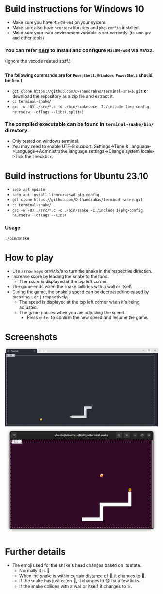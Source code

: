 # Build instructions for Windows 10
- Make sure you have `MinGW-w64` on your system.
- Make sure also have `ncursesw` libraries and `pkg-config` installed.
- Make sure your `PATH` environment variable is set correctly. (to use `gcc` and other tools)

### You can refer [here](https://code.visualstudio.com/docs/cpp/config-mingw#_installing-the-mingww64-toolchain) to install and configure `MinGW-w64` via `MSYS2`.
(Ignore the vscode related stuff.)

##

#### The following commands are for `PowerShell`. (`Windows PowerShell` should be fine.)
- `git clone https://github.com/D-Chandrahas/terminal-snake.git` **or** download the repository as a zip file and extract it.
- `cd terminal-snake/`
- `gcc -w -O3 ./src/*.c -o ./bin/snake.exe -I./include (pkg-config ncursesw --cflags --libs).split()`

### The compiled executable can be found in `terminal-snake/bin/` directory.
- Only tested on windows terminal.
- You may need to enable UTF-8 support. Settings->Time & Language->Language->Administrative language settings->Change system locale->Tick the checkbox.

# Build instructions for Ubuntu 23.10
- `sudo apt update`
- `sudo apt install libncursesw6 pkg-config`
- `git clone https://github.com/D-Chandrahas/terminal-snake.git`
- `cd terminal-snake/`
- `gcc -w -O3 ./src/*.c -o ./bin/snake -I./include $(pkg-config ncursesw --cflags --libs)`

### Usage
    ./bin/snake

# How to play
- Use `arrow keys` or `W`/`A`/`S`/`D` to turn the snake in the respective direction.
- Increase score by leading the snake to the food.
    - The score is displayed at the top left corner.
- The game ends when the snake collides with a wall or itself.
- During the game, the snake's speed can be decreased/increased by pressing `[` or `]` respectively.
    - The speed is displayed at the top left corner when it's being adjusted.
    - The game pauses when you are adjusting the speed.
        - Press `enter` to confirm the new speed and resume the game.

# Screenshots
![img1](./assets/img1.png)
![img2](./assets/img2.png)

# Further details
- The emoji used for the snake's head changes based on its state.
    - Normally it is 👀.
    - When the snake is within certain distance of 🍰, it changes to 👄.
    - If the snake has just eaten 🍰, it changes to 😋 for a few ticks.
    - If the snake collides with a wall or itself, it changes to ☠️.
